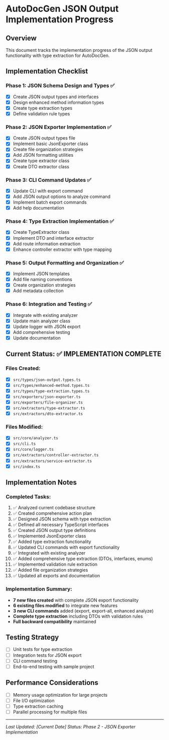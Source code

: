 # AutoDocGen JSON Output Implementation Progress

## Overview

This document tracks the implementation progress of the JSON output functionality with type extraction for AutoDocGen.

## Implementation Checklist

### Phase 1: JSON Schema Design and Types ✅

-   [x] Create JSON output types and interfaces
-   [x] Design enhanced method information types
-   [x] Create type extraction types
-   [x] Define validation rule types

### Phase 2: JSON Exporter Implementation ✅

-   [x] Create JSON output types file
-   [x] Implement basic JsonExporter class
-   [x] Create file organization strategies
-   [x] Add JSON formatting utilities
-   [x] Create type extractor class
-   [x] Create DTO extractor class

### Phase 3: CLI Command Updates ✅

-   [x] Update CLI with export command
-   [x] Add JSON output options to analyze command
-   [x] Implement batch export commands
-   [x] Add help documentation

### Phase 4: Type Extraction Implementation ✅

-   [x] Create TypeExtractor class
-   [x] Implement DTO and interface extractor
-   [x] Add route information extraction
-   [x] Enhance controller extractor with type mapping

### Phase 5: Output Formatting and Organization ✅

-   [x] Implement JSON templates
-   [x] Add file naming conventions
-   [x] Create organization strategies
-   [x] Add metadata collection

### Phase 6: Integration and Testing ✅

-   [x] Integrate with existing analyzer
-   [x] Update main analyzer class
-   [x] Update logger with JSON export
-   [x] Add comprehensive testing
-   [x] Update documentation

## Current Status: ✅ IMPLEMENTATION COMPLETE

### Files Created:

-   [x] `src/types/json-output.types.ts`
-   [x] `src/types/enhanced-method.types.ts`
-   [x] `src/types/type-extraction.types.ts`
-   [x] `src/exporters/json-exporter.ts`
-   [x] `src/exporters/file-organizer.ts`
-   [x] `src/extractors/type-extractor.ts`
-   [x] `src/extractors/dto-extractor.ts`

### Files Modified:

-   [x] `src/core/analyzer.ts`
-   [x] `src/cli.ts`
-   [x] `src/core/logger.ts`
-   [x] `src/extractors/controller-extractor.ts`
-   [x] `src/extractors/service-extractor.ts`
-   [x] `src/index.ts`

## Implementation Notes

### Completed Tasks:

1. ✅ Analyzed current codebase structure
2. ✅ Created comprehensive action plan
3. ✅ Designed JSON schema with type extraction
4. ✅ Defined all necessary TypeScript interfaces
5. ✅ Created JSON output type definitions
6. ✅ Implemented JsonExporter class
7. ✅ Added type extraction functionality
8. ✅ Updated CLI commands with export functionality
9. ✅ Integrated with existing analyzer
10. ✅ Added comprehensive type extraction (DTOs, interfaces, enums)
11. ✅ Implemented validation rule extraction
12. ✅ Added file organization strategies
13. ✅ Updated all exports and documentation

### Implementation Summary:

-   **7 new files created** with complete JSON export functionality
-   **6 existing files modified** to integrate new features
-   **3 new CLI commands** added (export, export-all, enhanced analyze)
-   **Complete type extraction** including DTOs with validation rules
-   **Full backward compatibility** maintained

## Testing Strategy

-   [ ] Unit tests for type extraction
-   [ ] Integration tests for JSON export
-   [ ] CLI command testing
-   [ ] End-to-end testing with sample project

## Performance Considerations

-   [ ] Memory usage optimization for large projects
-   [ ] File I/O optimization
-   [ ] Type extraction caching
-   [ ] Parallel processing for multiple files

---

_Last Updated: [Current Date]_
_Status: Phase 2 - JSON Exporter Implementation_
